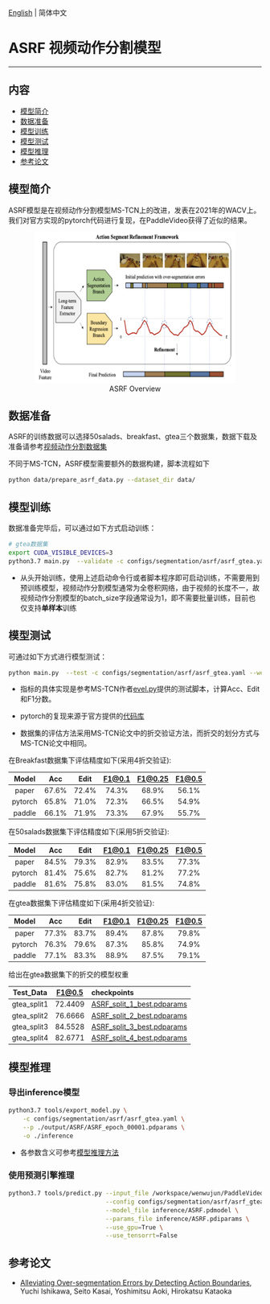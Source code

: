 [English](../../../en/model_zoo/segmentation/asrf.md) | 简体中文

# ASRF 视频动作分割模型

---
## 内容

- [模型简介](#模型简介)
- [数据准备](#数据准备)
- [模型训练](#模型训练)
- [模型测试](#模型测试)
- [模型推理](#模型推理)
- [参考论文](#参考论文)

## 模型简介

ASRF模型是在视频动作分割模型MS-TCN上的改进，发表在2021年的WACV上。我们对官方实现的pytorch代码进行复现，在PaddleVideo获得了近似的结果。

<p align="center">
<img src="../../../images/asrf.png" height=300 width=400 hspace='10'/> <br />
ASRF Overview
</p>

## 数据准备

ASRF的训练数据可以选择50salads、breakfast、gtea三个数据集，数据下载及准备请参考[视频动作分割数据集](../../dataset/SegmentationDataset.md)

不同于MS-TCN，ASRF模型需要额外的数据构建，脚本流程如下
```bash
python data/prepare_asrf_data.py --dataset_dir data/
```

## 模型训练

数据准备完毕后，可以通过如下方式启动训练：

```bash
# gtea数据集
export CUDA_VISIBLE_DEVICES=3
python3.7 main.py  --validate -c configs/segmentation/asrf/asrf_gtea.yaml --seed 1538574472
```

- 从头开始训练，使用上述启动命令行或者脚本程序即可启动训练，不需要用到预训练模型，视频动作分割模型通常为全卷积网络，由于视频的长度不一，故视频动作分割模型的batch_size字段通常设为1，即不需要批量训练，目前也仅支持**单样本**训练

## 模型测试

可通过如下方式进行模型测试：

```bash
python main.py  --test -c configs/segmentation/asrf/asrf_gtea.yaml --weights=./output/ASRF/ASRF_split_1_best.pdparams
```

- 指标的具体实现是参考MS-TCN作者[evel.py](https://github.com/yabufarha/ms-tcn/blob/master/eval.py)提供的测试脚本，计算Acc、Edit和F1分数。

- pytorch的复现来源于官方提供的[代码库](https://github.com/yiskw713/asrf)

- 数据集的评估方法采用MS-TCN论文中的折交验证方法，而折交的划分方式与MS-TCN论文中相同。

在Breakfast数据集下评估精度如下(采用4折交验证):

| Model | Acc | Edit | F1@0.1 | F1@0.25 | F1@0.5 |
| :---: | :---: | :---: | :---: | :---: | :---: |
| paper | 67.6% | 72.4% | 74.3% | 68.9% | 56.1% |
| pytorch | 65.8% | 71.0% | 72.3% | 66.5% | 54.9% |
| paddle | 66.1% | 71.9% | 73.3% | 67.9% | 55.7% |

在50salads数据集下评估精度如下(采用5折交验证):

| Model | Acc | Edit | F1@0.1 | F1@0.25 | F1@0.5 |
| :---: | :---: | :---: | :---: | :---: | :---: |
| paper | 84.5% | 79.3% | 82.9% | 83.5% | 77.3% |
| pytorch | 81.4% | 75.6% | 82.7% | 81.2% | 77.2% |
| paddle | 81.6% | 75.8% | 83.0% | 81.5% | 74.8% |

在gtea数据集下评估精度如下(采用4折交验证):

| Model | Acc | Edit | F1@0.1 | F1@0.25 | F1@0.5 |
| :---: | :---: | :---: | :---: | :---: | :---: |
| paper | 77.3% | 83.7% | 89.4% | 87.8% | 79.8% |
| pytorch | 76.3% | 79.6% | 87.3% | 85.8% | 74.9% |
| paddle | 77.1% | 83.3% | 88.9% | 87.5% | 79.1% |

给出在gtea数据集下的折交的模型权重

Test_Data| F1@0.5 | checkpoints |
| :----: | :----: | :---- |
| gtea_split1 | 72.4409 | [ASRF_split_1_best.pdparams](https://videotag.bj.bcebos.com/PaddleVideo-release2.2/ASRF_split_1_best.pdparams) |
| gtea_split2 | 76.6666 | [ASRF_split_2_best.pdparams](https://videotag.bj.bcebos.com/PaddleVideo-release2.2/ASRF_split_2_best.pdparams) |
| gtea_split3 | 84.5528 | [ASRF_split_3_best.pdparams](https://videotag.bj.bcebos.com/PaddleVideo-release2.2/ASRF_split_3_best.pdparams) |
| gtea_split4 | 82.6771 | [ASRF_split_4_best.pdparams](https://videotag.bj.bcebos.com/PaddleVideo-release2.2/ASRF_split_4_best.pdparams) |


## 模型推理

### 导出inference模型

```bash
python3.7 tools/export_model.py \
    -c configs/segmentation/asrf/asrf_gtea.yaml \
    --p ./output/ASRF/ASRF_epoch_00001.pdparams \
    -o ./inference
```

- 各参数含义可参考[模型推理方法](https://github.com/PaddlePaddle/PaddleVideo/blob/release/2.0/docs/zh-CN/start.md#2-%E6%A8%A1%E5%9E%8B%E6%8E%A8%E7%90%86)

### 使用预测引擎推理

```bash
python3.7 tools/predict.py --input_file /workspace/wenwujun/PaddleVideo/data/50salads/features/rgb-01-1.npy \
                           --config configs/segmentation/asrf/asrf_gtea.yaml \
                           --model_file inference/ASRF.pdmodel \
                           --params_file inference/ASRF.pdiparams \
                           --use_gpu=True \
                           --use_tensorrt=False
```

## 参考论文

- [Alleviating Over-segmentation Errors by Detecting Action Boundaries](https://arxiv.org/pdf/2007.06866v1.pdf), Yuchi Ishikawa, Seito Kasai, Yoshimitsu Aoki, Hirokatsu Kataoka
